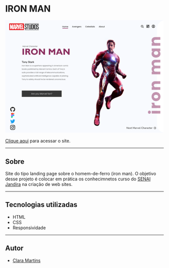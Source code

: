 # IRON MAN

![](./img/screenshot.png)

[Clique aqui]() para acessar o site.

---
## Sobre
Site do tipo landing page sobre o homem-de-ferro (iron man). O objetivo desse projeto é colocar em prática os conhecimnetos curso do [SENAI Jandira](https://jandira.sp.senai.br/) na criação de web sites. 

---
## Tecnologias utilizadas 
- HTML
- CSS
- Responsividade

---
## Autor 
- [Clara Martins](https://github.com/oliveiraclara)
